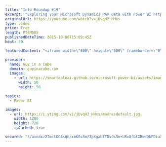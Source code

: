 ```yaml
---
title: "Info Roundup #19"
excerpt: "Exploring your Microsoft Dynamics NAV Data with Power BI http://blogs.msdn.com/b/powerbi/archive/2015/10/07/exploring-your-microsoft-dynamics-nav-data-with-power-bi.aspx  Power BI Weekly Service Update http://blogs.msdn.com/b/powerbi/archive/2015/10/06/power-bi-service-weekly-update-10-06.aspx  Sharing"
originalUrl: https://youtube.com/watch?v=jUvqH2_HHxs
type: video
price: Free
length: PT4M58S
publishedDateTime: 2015-10-08T15:09:45Z
heat: 50

featuredContent: "<iframe width=\"800\" height=\"500\" frameborder=\"0\" src=\"https://www.youtube.com/embed/jUvqH2_HHxs\" allow=\"accelerometer; autoplay; encrypted-media; gyroscope; picture-in-picture\" allowfullscreen></iframe>"

provider:
  name: Guy in a Cube
  domain: guyinacube.com
  images:
    - url: https://smartableai.github.io/microsoft-power-bi/assets/images/organizations/guyinacube.com-50x50.jpg
      width: 50
      height: 50

topics:
  - Power BI

images:
  - url: https://i.ytimg.com/vi/jUvqH2_HHxs/maxresdefault.jpg
    width: 1280
    height: 720
    isCached: true

secured: "3/axndxz2ImctOGAsqh/xoK0c8m/3pXgaLfTDvds3m+LRvQfbt2BwdQkFDia3iSNYzGc9EDSOECAdNIJk+v8ifctgv/6R5lV2A6Hg5fKue2GQOWLu81LyGJhhoe8bb2hAD4/dr2xn2Y25daqvryek9K8DK7DeLSKpulCwLL059skC5RMRAreOYFKI7NZ8hP2esR/+gg64mZoR0L1dqqy54QkoR6d73UkDxJW0bR1Xgqk3mxlKz4e6ruE4bbO8YCKaSoZFNbpigVEFO0lNkw4kVMKRO1Ed8n3MvCv2RC2CnE9rzxe7I4P5czCmQm5gQQArMGZqcXCczgTNDXV+J3nL+YSyQRYIFLYUmdxPlgFHy9b4xLeQvsfP3zvSkeql3vtSbSSJKDBWAXYhJ88XxORqIji1PrsnA3zv9x+epO/ico=;W58Nc208DFyu9S0Bo85kRg=="
---
```


